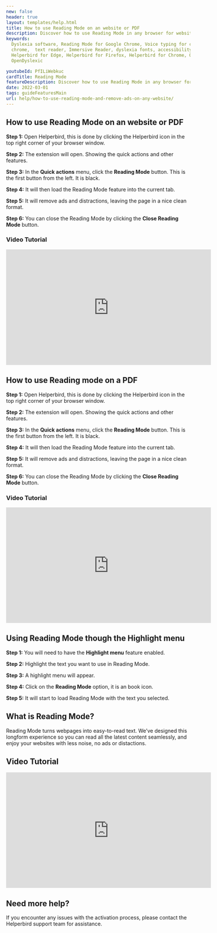 ```yaml
---
new: false
header: true
layout: templates/help.html
title: How to use Reading Mode on an website or PDF
description: Discover how to use Reading Mode in any browser for websites or PDFs using the Helperbird browser extension.
keywords:
  Dyslexia software, Reading Mode for Google Chrome, Voice typing for chrome, Text to speech for
  chrome,  text reader, Immersive Reader, dyslexia fonts, accessibility software, dyslexia software,
  Helperbird for Edge, Helperbird for Firefox, Helperbird for Chrome, Opendyslexic for Chrome,
  OpenDyslexic

youtubeId: PfILiWebkuc
cardTitle: Reading Mode
featureDescription: Discover how to use Reading Mode in any browser for websites or PDFs using the Helperbird browser extension.
date: 2022-03-01
tags: guideFeaturesMain
url: help/how-to-use-reading-mode-and-remove-ads-on-any-website/
---
```




## How to use Reading Mode on an website or PDF

**Step 1:** Open Helperbird, this is done by clicking the Helperbird icon in the top right corner of your browser window.

**Step 2:** The extension will open. Showing the quick actions and other features.

**Step 3:** In the **Quick actions** menu, click the **Reading Mode** button. This is the first button from the left. It is black.

**Step 4:** It will then load the Reading Mode feature into the current tab.

**Step 5:** It will remove ads and distractions, leaving the page in a nice clean format.

**Step 6:** You can close the Reading Mode by clicking the **Close Reading Mode** button.

### Video Tutorial

<iframe width="560" height="315" src="https://www.youtube.com/embed/lpG_pCyXznY" title="YouTube video player" frameborder="0" allow="accelerometer; autoplay; clipboard-write; encrypted-media; gyroscope; picture-in-picture; web-share" allowfullscreen></iframe>


## How to use Reading mode on a PDF

**Step 1:** Open Helperbird, this is done by clicking the Helperbird icon in the top right corner of your browser window.

**Step 2:** The extension will open. Showing the quick actions and other features.

**Step 3:** In the **Quick actions** menu, click the **Reading Mode** button. This is the first button from the left. It is black.

**Step 4:** It will then load the Reading Mode feature into the current tab.

**Step 5:** It will remove ads and distractions, leaving the page in a nice clean format.

**Step 6:** You can close the Reading Mode by clicking the **Close Reading Mode** button.

### Video Tutorial

<iframe width="560" height="315" src="https://www.youtube.com/embed/Y8X5bE70nrU" title="YouTube video player" frameborder="0" allow="accelerometer; autoplay; clipboard-write; encrypted-media; gyroscope; picture-in-picture; web-share" allowfullscreen></iframe>


## Using Reading Mode though the Highlight menu

**Step 1:** You will need to have the **Highlight menu** feature enabled.

**Step 2:** Highlight the text you want to use in Reading Mode.

**Step 3:** A highlight menu will appear.

**Step 4:** Click on the **Reading Mode** option, it is an book icon.

**Step 5:** It will start to load Reading Mode with the text you selected.





## What is Reading Mode?

Reading Mode turns webpages into easy-to-read text. We’ve designed this longform experience so you
can read all the latest content seamlessly, and enjoy your websites with less noise, no ads or
distactions.


## Video Tutorial

<iframe width="560" height="315" src="https://www.youtube.com/embed/lpG_pCyXznY" title="YouTube video player" frameborder="0" allow="accelerometer; autoplay; clipboard-write; encrypted-media; gyroscope; picture-in-picture; web-share" allowfullscreen></iframe>



## Need more help?

If you encounter any issues with the activation process, please contact the Helperbird support team for assistance.



